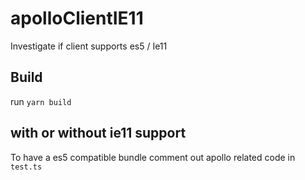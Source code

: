 # apolloClientIE11
Investigate if client supports es5 / Ie11

## Build
run `yarn build`

## with or without ie11 support 

To have a es5 compatible bundle comment out apollo related code in `test.ts`
